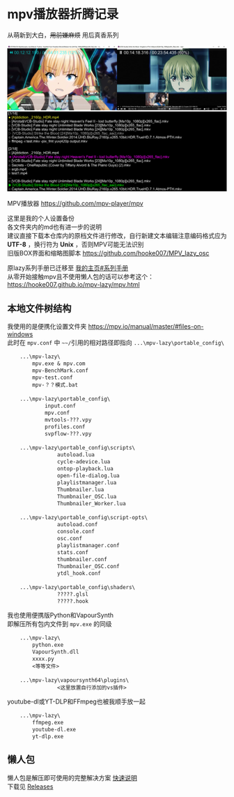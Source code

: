 # mpv播放器折腾记录

从萌新到大白，<s>用前嫌麻烦</s> 用后真香系列

![](Temp/index-界面对比.jpg)
![](Temp/index-高级播放列表.png)

MPV播放器 https://github.com/mpv-player/mpv  

这里是我的个人设置备份  
各文件夹内的md也有进一步的说明  
建议直接下载本仓库内的原档文件进行修改，自行新建文本编辑注意编码格式应为 **UTF-8** ，换行符为 **Unix** ，否则MPV可能无法识别  
旧版BOX界面和缩略图脚本 https://github.com/hooke007/MPV_lazy_osc

原lazy系列手册已迁移至 [我的主页#系列手册](https://hooke007.github.io/#系列手册)  
从零开始接触mpv且不使用懒人包的话可以参考这个：https://hooke007.github.io/mpv-lazy/mpv.html



## 本地文件树结构

我使用的是便携化设置文件夹 https://mpv.io/manual/master/#files-on-windows  
此时在 `mpv.conf` 中 `~~/`引用的相对路径即指向 `...\mpv-lazy\portable_config\`
```
    ...\mpv-lazy\
        mpv.exe & mpv.com
        mpv-BenchMark.conf
        mpv-test.conf
        mpv-？？模式.bat

    ...\mpv-lazy\portable_config\
            input.conf
            mpv.conf
            mvtools-???.vpy
            profiles.conf
            svpflow-???.vpy

    ...\mpv-lazy\portable_config\scripts\
                autoload.lua
                cycle-adevice.lua
                ontop-playback.lua
                open-file-dialog.lua
                playlistmanager.lua
                Thumbnailer.lua
                Thumbnailer_OSC.lua
                Thumbnailer_Worker.lua

    ...\mpv-lazy\portable_config\script-opts\
                autoload.conf
                console.conf
                osc.conf
                playlistmanager.conf
                stats.conf
                thumbnailer.conf
                Thumbnailer_OSC.conf
                ytdl_hook.conf

    ...\mpv-lazy\portable_config\shaders\
                ?????.glsl
                ?????.hook
```
我也使用便携版Python和VapourSynth  
即解压所有包内文件到 `mpv.exe` 的同级
```
    ...\mpv-lazy\
        python.exe
        VapourSynth.dll
        xxxx.py
        <等等文件>

    ...\mpv-lazy\vapoursynth64\plugins\
                <这里放置自行添加的vs插件>
```
youtube-dl或YT-DLP和FFmpeg也被我顺手放一起
```
    ...\mpv-lazy\
        ffmpeg.exe
        youtube-dl.exe
        yt-dlp.exe
```

## 懒人包

懒人包是解压即可使用的完整解决方案 [快速说明](https://hooke007.github.io/mpv-lazy/[00]_懒人包快速说明.html)  
下载见 [Releases](https://github.com/hooke007/MPV_lazy/releases)
